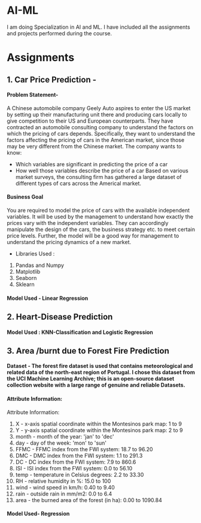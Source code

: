 # AI-ML

I am doing Specialization in AI and ML.
I have included all the assignments and projects performed during the course.

# Assignments

## 1. Car Price Prediction -

#### Problem Statement-
A Chinese automobile company Geely Auto aspires to enter the US market by setting up their manufacturing unit there and producing cars locally to give competition to their US and European counterparts.
They have contracted an automobile consulting company to understand the factors on which the pricing of cars depends. Specifically, they want to understand the factors affecting the pricing of cars in the American market, since those may be very different from the Chinese market. The company wants to know:
- Which variables are significant in predicting the price of a car
- How well those variables describe the price of a car
Based on various market surveys, the consulting firm has gathered a large dataset of different types of cars across the Americal market.

#### Business Goal
You are required to model the price of cars with the available independent variables. It will be used by the management to understand how exactly the prices vary with the independent variables. They can accordingly manipulate the design of the cars, the business strategy etc. to meet certain price levels. Further, the model will be a good way for management to understand the pricing dynamics of a new market.

* Libraries Used :
1. Pandas and Numpy
2. Matplotlib
3. Seaborn
4. Sklearn

#### Model Used - Linear Regression

## 2. Heart-Disease Prediction

#### Model Used : KNN-Classification and Logistic Regression

## 3. Area /burnt due to Forest Fire Prediction

#### Dataset - The forest fire dataset is used that contains meteorological and related data of the north-east region of Portugal. I chose this dataset from the UCI Machine Learning Archive; this is an open-source dataset collection website with a large range of genuine and reliable Datasets.

#### Attribute Information:

Attribute Information:
1. X - x-axis spatial coordinate within the Montesinos park map: 1 to 9 
2. Y - y-axis spatial coordinate within the Montesinos park map: 2 to 9 
3. month - month of the year: 'jan' to 'dec' 
4. day - day of the week: 'mon' to 'sun' 
5. FFMC - FFMC index from the FWI system: 18.7 to 96.20 
6. DMC - DMC index from the FWI system: 1.1 to 291.3 
7. DC - DC index from the FWI system: 7.9 to 860.6 
8. ISI - ISI index from the FWI system: 0.0 to 56.10 
9. temp - temperature in Celsius degrees: 2.2 to 33.30 
10. RH - relative humidity in %: 15.0 to 100 
11. wind - wind speed in km/h: 0.40 to 9.40 
12. rain - outside rain in mm/m2: 0.0 to 6.4 
13. area - the burned area of the forest (in ha): 0.00 to 1090.84 

#### Model Used- Regression

